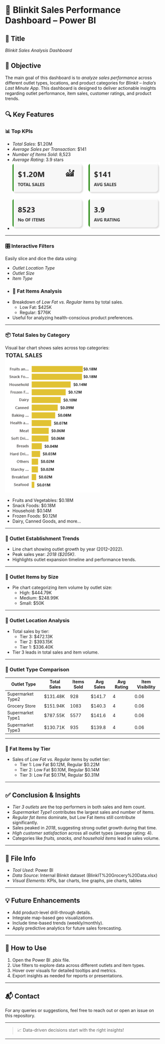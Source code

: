 # 🛒 Blinkit Sales Performance Dashboard – Power BI

## 📌 Title  
*Blinkit Sales Analysis Dashboard*

## 🧾 Objective  
The main goal of this dashboard is to *analyze sales performance* across different outlet types, locations, and product categories for *Blinkit – India’s Last Minute App*. This dashboard is designed to deliver actionable insights regarding outlet performance, item sales, customer ratings, and product trends.

## 🔍 Key Features

### 📊 Top KPIs
- *Total Sales*: $1.20M
- *Average Sales per Transaction*: $141
- *Number of Items Sold*: 8,523
- *Average Rating*: 3.9 stars
- ![image alt](https://github.com/yaminisivapavani2006/Blinkit-Analysis/blob/main/Sales.png)

---

### 🎛 Interactive Filters
Easily slice and dice the data using:
- *Outlet Location Type*
- *Outlet Size*
- *Item Type*
- ### 🍏 Fat Items Analysis
- Breakdown of *Low Fat vs. Regular* items by total sales.
  - Low Fat: $425K
  - Regular: $776K
- Useful for analyzing health-conscious product preferences.

---

### 📦 Total Sales by Category
Visual bar chart shows sales across top categories:
 ![image_alt](https://github.com/yaminisivapavani2006/Blinkit-Analysis/blob/main/Total%20Sales.png)
- Fruits and Vegetables: $0.18M
- Snack Foods: $0.18M                                        
- Household: $0.14M
- Frozen Foods: $0.12M
- Dairy, Canned Goods, and more…

---
### 📅 Outlet Establishment Trends
- Line chart showing outlet growth by year (2012–2022).
- Peak sales year: *2018 ($205K)*.
- Highlights outlet expansion timeline and performance trends.

---

### 🏬 Outlet Items by Size
- Pie chart categorizing item volume by outlet size:
  - High: $444.79K
  - Medium: $248.99K
  - Small: $50K

---

### 📍 Outlet Location Analysis
- Total sales by tier:
  - Tier 3: $472.13K
  - Tier 2: $393.15K
  - Tier 1: $336.40K
- Tier 3 leads in total sales and item volume.

---

### 🧾 Outlet Type Comparison

| Outlet Type         | Total Sales | Items Sold | Avg Sales | Avg Rating | Item Visibility |
|---------------------|-------------|------------|-----------|-------------|------------------|
| Supermarket Type2   | $131.48K    | 928        | $141.7    | 4           | 0.06             |
| Grocery Store       | $151.94K    | 1083       | $140.3    | 4           | 0.06             |
| Supermarket Type1   | $787.55K    | 5577       | $141.6    | 4           | 0.06             |
| Supermarket Type3   | $130.71K    | 935        | $139.8    | 4           | 0.06             |

---

### 🧁 Fat Items by Tier
- Sales of *Low Fat vs. Regular* items by outlet tier:
  - Tier 1: Low Fat $0.12M, Regular $0.22M
  - Tier 2: Low Fat $0.10M, Regular $0.14M
  - Tier 3: Low Fat $0.17M, Regular $0.31M

---

## ✅ Conclusion & Insights
- *Tier 3 outlets* are the top performers in both sales and item count.
- *Supermarket Type1* contributes the largest sales and number of items.
- *Regular fat items* dominate, but Low Fat items still contribute significantly.
- Sales peaked in *2018*, suggesting strong outlet growth during that time.
- *High customer satisfaction* across all outlet types (average rating: 4).
- Categories like *fruits, snacks, and household items* lead in sales volume.

---

## 📂 File Info
- *Tool Used*: Power BI
- *Data Source*: Internal Blinkit dataset (BlinkIT%20Grocery%20Data.xlsx)
- *Visual Elements*: KPIs, bar charts, line graphs, pie charts, tables

---

## 💡 Future Enhancements
- Add product-level drill-through details.
- Integrate map-based geo visualizations.
- Include time-based trends (weekly/monthly).
- Apply predictive analytics for future sales forecasting.

---

## 📎 How to Use
1. Open the Power BI .pbix file.
2. Use filters to explore data across different outlets and item types.
3. Hover over visuals for detailed tooltips and metrics.
4. Export insights as needed for reports or presentations.

---

## 📬 Contact
For any queries or suggestions, feel free to reach out or open an issue on this repository.

---

> 📈 Data-driven decisions start with the right insights!












---











